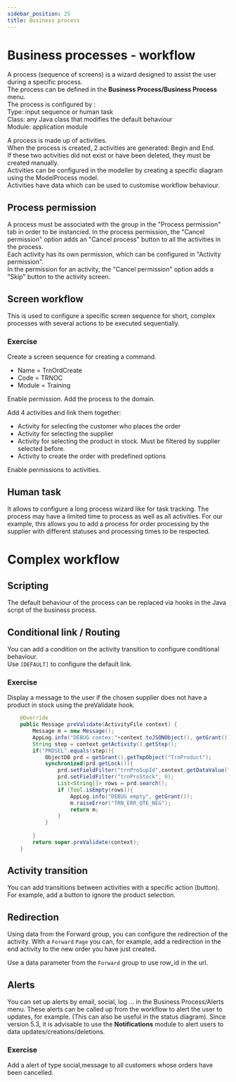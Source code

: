 ```yaml
---
sidebar_position: 25
title: Business process
---
```


Business processes - workflow
====================

A process (sequence of screens) is a wizard designed to assist the user during a specific process.   
The process can be defined in the **Business Process/Business Process** menu.  
The process is configured by :  
    Type: input sequence or human task  
    Class: any Java class that modifies the default behaviour  
    Module: application module  

A process is made up of activities.  
When the process is created, 2 activities are generated: Begin and End.  
If these two activities did not exist or have been deleted, they must be created manually.  
Activities can be configured in the modeller by creating a specific diagram using the ModelProcess model.  
Activities have data which can be used to customise workflow behaviour.  
## Process permission
A process must be associated with the group in the "Process permission" tab in order to be instancied.
In the process permission, the "Cancel permission" option adds an "Cancel process" button to all the activities in the process.   
Each activity has its own permission, which can be configured in "Activity permission".  
In the permission for an activity, the "Cancel permission" option adds a "Skip" button to the activity screen.  


## Screen workflow
This is used to configure a specific screen sequence for short, complex processes with several actions to be executed sequentially.  
### Exercise
Create a screen sequence for creating a command.
* Name = TrnOrdCreate
* Code = TRNOC
* Module = Training

Enable permission.
Add the process to the domain.

Add 4 activities and link them together:
* Activity for selecting the customer who places the order
* Activity for selecting the supplier
* Activity for selecting the product in stock. Must be filtered by supplier selected before.
* Activity to create the order with predefined options

Enable permissions to activities.

## Human task
It allows to configure a long process wizard like for task tracking. The process may have a limited time to process as well as all activities. For our example, this allows you to add a process for order processing by the supplier with different statuses and processing times to be respected.


# Complex workflow

## Scripting
The default behaviour of the process can be replaced via hooks in the Java script of the business process.

## Conditional link / Routing
You can add a condition on the activity transition to configure conditional behaviour.  
Use `[DEFAULT]` to configure the default link.  

### Exercise
Display a message to the user if the chosen supplier does not have a product in stock using the preValidate hook.  
```java
	@Override
	public Message preValidate(ActivityFile context) {
		Message m = new Message();
		AppLog.info("DEBUG contex:"+context.toJSONObject(), getGrant());
		String step = context.getActivity().getStep();
		if("PRDSEL".equals(step)){
			ObjectDB prd = getGrant().getTmpObject("TrnProduct");
			synchronized(prd.getLock()){
				prd.setFieldFilter("trnProSupId",context.getDataValue("Field", "row_id"));
				prd.setFieldFilter("trnProStock", 0);
				List<String[]> rows = prd.search();
				if (Tool.isEmpty(rows)){
					AppLog.info("DEBUG empty", getGrant());
					m.raiseError("TRN_ERR_QTE_NEG");
					return m; 
				}
			} 
			
		}
		return super.preValidate(context);
	}
```

## Activity transition
You can add transitions between activities with a specific action (button).
For example, add a button to ignore the product selection.  

## Redirection
Using data from the Forward group, you can configure the redirection of the activity.
With a `Forward` `Page` you can, for example, add a redirection in the end activity to the new order you have just created.

Use a data parameter from the `Forward` group to use row_id in the url.

## Alerts
You can set up alerts by email, social, log ... in the Business Process/Alerts menu.
These alerts can be called up from the workflow to alert the user to updates, for example.
(This can also be useful in the status diagram).
Since version 5.3, it is advisable to use the **Notifications** module to alert users to data updates/creations/deletions.


### Exercise
Add a alert of type social,message to all customers whose orders have been cancelled.

